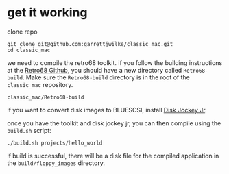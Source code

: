 # get it working

clone repo

```
git clone git@github.com:garrettjwilke/classic_mac.git
cd classic_mac
```

we need to compile the retro68 toolkit. if you follow the building instructions at the [Retro68 Github](https://github.com/autc04/Retro68), you should have a new directory called `Retro68-build`. Make sure the `Retro68-build` directory is in the root of the `classic_mac` repository.

```
classic_mac/Retro68-build
```

if you want to convert disk images to BLUESCSI, install [Disk Jockey Jr](https://diskjockey.onegeekarmy.eu/djjr/).

once you have the toolkit and disk jockey jr, you can then compile using the `build.sh` script:
```
./build.sh projects/hello_world
```

if build is successful, there will be a disk file for the compiled application in the `build/floppy_images` directory.

